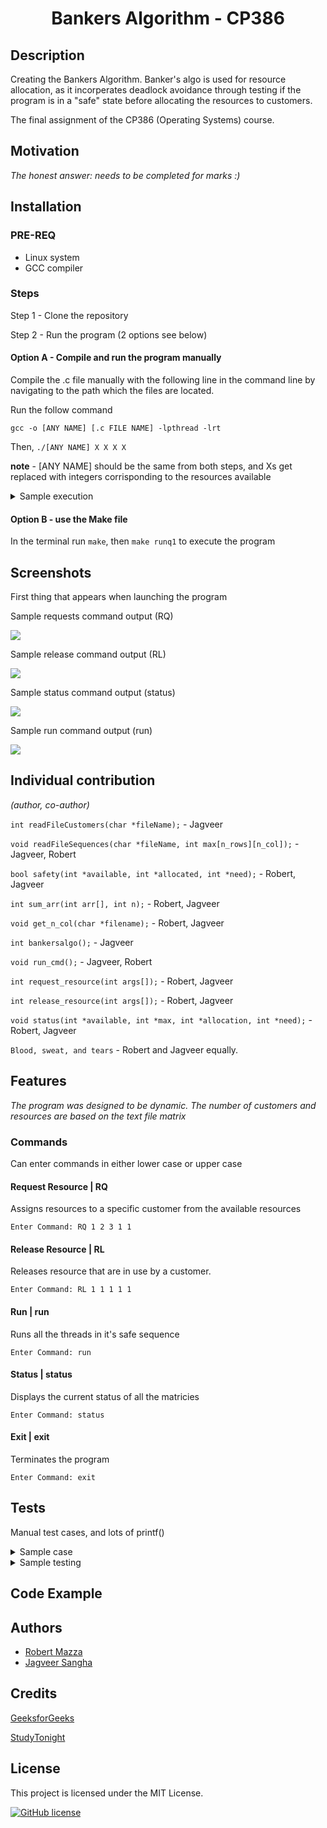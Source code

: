 <h1 align="center">Bankers Algorithm - CP386</h1>


## Description
Creating the Bankers Algorithm. Banker's algo is used for resource allocation, as it incorperates deadlock avoidance through testing if the program is in a "safe" state before allocating the resources to customers. 


The final assignment of the CP386 (Operating Systems) course. 

## Motivation
*The honest answer: needs to be completed for marks :)*

## Installation
### PRE-REQ
- Linux system
- GCC compiler

### Steps
Step 1 - Clone the repository

Step 2 - Run the program (2 options see below)

#### Option A - Compile and run the program manually

Compile the .c file manually with the following line in the command line by navigating to the path which the files are located.

Run the follow command 

`gcc -o [ANY NAME] [.c FILE NAME] -lpthread -lrt`

Then, `./[ANY NAME] X X X X`



**note** - [ANY NAME] should be the same from both steps, and Xs get replaced with integers corrisponding to the resources available

<details>
<summary>Sample execution</summary>
<img src="./create.png">
</details>

#### Option B - use the Make file

In the terminal run `make`, then `make runq1` to execute the program

## Screenshots

First thing that appears when launching the program

Sample requests command output (RQ)

<img src="./rq.png">

Sample release command output (RL)

<img src="./release.png">

Sample status command output (status)

<img src="./status.png">

Sample run command output (run)

<img src="./run.png">

## Individual contribution
*(author, co-author)*

`int readFileCustomers(char *fileName);` - Jagveer

`void readFileSequences(char *fileName, int max[n_rows][n_col]);` - Jagveer, Robert

`bool safety(int *available, int *allocated, int *need);` - Robert, Jagveer

`int sum_arr(int arr[], int n);` - Robert, Jagveer

`void get_n_col(char *filename);` - Robert, Jagveer

`int bankersalgo();` - Jagveer

`void run_cmd();` - Jagveer, Robert

`int request_resource(int args[]);` - Robert, Jagveer

`int release_resource(int args[]);` - Robert, Jagveer

`void status(int *available, int *max, int *allocation, int *need);` - Robert, Jagveer

`Blood, sweat, and tears` - Robert and Jagveer equally.


## Features

*The program was designed to be dynamic. The number of customers and resources are based on the text file matrix*
### Commands

Can enter commands in either lower case or upper case

#### Request Resource | RQ

Assigns resources to a specific customer from the available resources

```
Enter Command: RQ 1 2 3 1 1
```

#### Release Resource | RL

Releases resource that are in use by a customer.

```
Enter Command: RL 1 1 1 1 1
```

#### Run | run

Runs all the threads in it's safe sequence

```
Enter Command: run
```

#### Status | status

Displays the current status of all the matricies

```
Enter Command: status
```

#### Exit | exit

Terminates the program

```
Enter Command: exit
```
## Tests
Manual test cases, and lots of printf()
<details>
 <summary>Sample case</summary>
 <img src="./test 1.png">
</details>

<details>
 <summary>Sample testing</summary>
 <img src="./testing.jpg">
</details>



## Code Example
## Authors
- [Robert Mazza](https://github.com/Robert336)
- [Jagveer Sangha](https://github.com/Jagveer-Sangha)
## Credits
[GeeksforGeeks](https://www.geeksforgeeks.org/bankers-algorithm-in-operating-system-2/)

[StudyTonight](https://www.studytonight.com/operating-system/bankers-algorithm)

## License
This project is licensed under the MIT License.

[![GitHub license](https://img.shields.io/github/license/Naereen/StrapDown.js.svg)](https://github.com/Robert336/CP386-Final-Assignment/blob/main/LICENSE)

